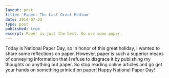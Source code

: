 ```yaml
---
layout: post
title: 'Paper: The Last Great Medium'
date: 2014-07-23
type: post
published: true
excerpt: Paper is just the best. Go use some paper.
---
```

Today is National Paper Day, so in honor of this great holiday, I wanted to share some reflections on paper. However, paper is such a superior means of conveying information that I refuse to disgrace it by publishing my thoughts on anything but paper. So stop reading online articles and go get your hands on something printed on paper! Happy National Paper Day!
